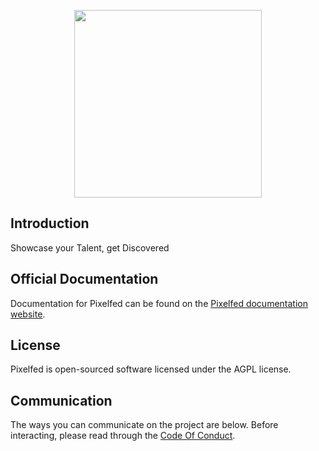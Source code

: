<p align="center"><img src="https://kalanto.com/img/pixelfed-icon-color.svg" width="300px"></p>


## Introduction

Showcase your Talent, get Discovered



## Official Documentation

Documentation for Pixelfed can be found on the [Pixelfed documentation website](https://docs.pixelfed.org/).

## License

Pixelfed is open-sourced software licensed under the AGPL license.

## Communication

The ways you can communicate on the project are below. Before interacting, please
read through the [Code Of Conduct](CODE_OF_CONDUCT.md).
